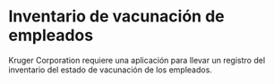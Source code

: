 # Inventario de vacunación de empleados

Kruger Corporation requiere una aplicación para llevar un registro del inventario del estado de vacunación
de los empleados.